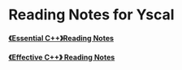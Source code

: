 Reading Notes for Yscal
===
#### [《Essential C++》Reading Notes](Essential-Cpp-Reading-Notes)
#### [《Effective C++》 Reading Notes](Effective-Cpp-Reading-Notes)
